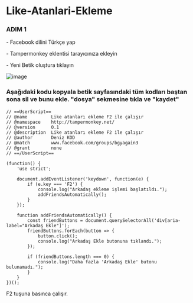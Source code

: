 # Like-Atanlari-Ekleme

### ADIM 1

<p>- Facebook dilini Türkçe yap</p>
<p>- Tampermonkey eklentisi tarayıcınıza ekleyin</p>
<p>- Yeni Betik oluştura tıklayın</p>

![image](https://github.com/DenizKod/ARK-ISTEGI-IPTAL-ETME/assets/168285638/7e1b2696-803e-447a-ae3f-f7844a44d28f)

### Aşağıdaki kodu kopyala betik sayfasındaki tüm kodları baştan sona sil ve bunu ekle. "dosya" sekmesine tıkla ve "kaydet"
```
// ==UserScript==
// @name         Like atanları ekleme F2 ile çalışır
// @namespace    http://tampermonkey.net/
// @version      0.1
// @description  Like atanları ekleme F2 ile çalışır
// @author       Deniz KOD
// @match        www.facebook.com/groups/bgyagain3
// @grant        none
// ==/UserScript==

(function() {
    'use strict';

    document.addEventListener('keydown', function(e) {
        if (e.key === 'F2') {
            console.log("Arkadaş ekleme işlemi başlatıldı.");
            addFriendsAutomatically();
        }
    });

    function addFriendsAutomatically() {
        const friendButtons = document.querySelectorAll('div[aria-label="Arkadaş Ekle"]');
        friendButtons.forEach(button => {
            button.click();
            console.log("Arkadaş Ekle butonuna tıklandı.");
        });

        if (friendButtons.length === 0) {
            console.log("Daha fazla 'Arkadaş Ekle' butonu bulunamadı.");
        }
    }
})();
```

F2 tuşuna basınca çalışır.
